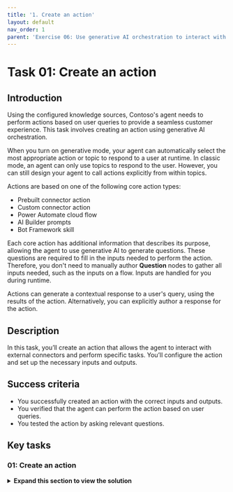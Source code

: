 ```yaml
---
title: '1. Create an action'
layout: default
nav_order: 1
parent: 'Exercise 06: Use generative AI orchestration to interact with your connectors'
---
```


# Task 01: Create an action

## Introduction

Using the configured knowledge sources, Contoso's agent needs to perform actions based on user queries to provide a seamless customer experience. This task involves creating an action using generative AI orchestration.

When you turn on generative mode, your agent can automatically select the most appropriate action or topic to respond to a user at runtime. In classic mode, an agent can only use topics to respond to the user. However, you can still design your agent to call actions explicitly from within topics.

Actions are based on one of the following core action types:

  - Prebuilt connector action
  - Custom connector action
  - Power Automate cloud flow
  - AI Builder prompts
  - Bot Framework skill

Each core action has additional information that describes its purpose, allowing the agent to use generative AI to generate questions. These questions are required to fill in the inputs needed to perform the action. Therefore, you don't need to manually author **Question** nodes to gather all inputs needed, such as the inputs on a flow. Inputs are handled for you during runtime.

Actions can generate a contextual response to a user's query, using the results of the action. Alternatively, you can explicitly author a response for the action.

## Description

In this task, you’ll create an action that allows the agent to interact with external connectors and perform specific tasks. You’ll configure the action and set up the necessary inputs and outputs.

## Success criteria

-   You successfully created an action with the correct inputs and outputs.
-   You verified that the agent can perform the action based on user queries.
-   You tested the action by asking relevant questions.


## Key tasks

### 01: Create an action

<details markdown="block"> 
  <summary><strong>Expand this section to view the solution</strong></summary> 

1. Select **Actions** on the top bar.

	![xoij30e1.jpg](../../media/xoij30e1.jpg)

1. Select **Add an action**.

1. Select the **Get forecast for today** MSN Weather connector.

	![vl71pr0h.jpg](../../media/vl71pr0h.jpg)

1. Select **Next** in the lower-right corner of the pane.

1. Under **End user authentication**, select the dropdown menu, then select **Copilot author authentication**. 

	  ![gkaboin2.jpg](../../media/gkaboin2.jpg)

     {: .important }
     > This uses the connector under the context of the agent author, rather than prompting the end user to connect. 

1. Select the **Inputs and outputs** section, then under **Inputs**, select **Units**.

	![wdanpr73.jpg](../../media/wdanpr73.jpg)

1. Select the dropdown menu under **How will the agent fill this input?**, then select **Set as a value**.

	![kwmjl4t2.jpg](../../media/kwmjl4t2.jpg)

1. Select **Confirm** on the dialog.

1. Select the text box under **Value**, select **Imperial**, then select **Done** in the lower-right corner of the pane.

	![45nwag0i.jpg](../../media/45nwag0i.jpg)

1. Review the configuration, then select **Add action** in the lower-right corner of the pane.

	![it7x3rmc.jpg](../../media/it7x3rmc.jpg)

  </details>